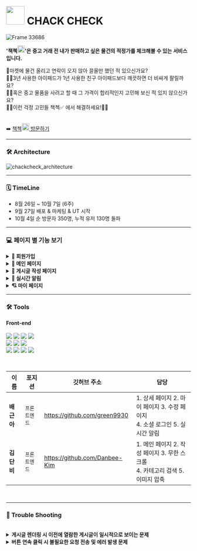 # <img width="50" src="https://user-images.githubusercontent.com/107227445/193999245-4344f8b9-1da4-4e1b-830e-e916fde4e39c.svg"> CHACK CHECK


![Frame 33686](https://user-images.githubusercontent.com/107227445/193818873-d2192561-f749-4ec5-a904-e58777c768f2.png)

**'책첵<img width="20" src="https://user-images.githubusercontent.com/107227445/193999245-4344f8b9-1da4-4e1b-830e-e916fde4e39c.svg">'은 중고 거래 전 내가 판매하고 싶은 물건의 적정가를 체크해볼 수 있는 서비스입니다.**

🥕마켓에 물건 올리고 연락이 오지 않아 끌올만 했던 적 있으신가요? <br/>
🙋‍♂️3년 사용한 아이패드가 1년 사용한 친구 아이패드보다 깨끗하면 더 비싸게 팔릴까요?<br/>
🙋‍♀️혹은 중고 물품을 사려고 할 때 그 가격이 합리적인지 고민해 보신 적 있지 않으신가요?<br/>
🙆‍♂️이런 걱정 고민들 책첵✅ 에서 해결하세요!🙆‍♂️<br/>
<br/>
<br/>
➡️ [책첵<img width="20" src="https://user-images.githubusercontent.com/107227445/193999245-4344f8b9-1da4-4e1b-830e-e916fde4e39c.svg"> 방문하기](https://www.chackcheck99.com/)
<hr/>

### 🛠 Architecture
![chackcheck_architecture](https://user-images.githubusercontent.com/107227445/193808705-4a69dcd0-4f1d-4921-9ee0-c5031f7b01af.png)

<hr/>



###  🗓 TimeLine

- 8월 26일 ~ 10월 7일 (6주)
- 9월 27일 배포 & 마케팅 & UT 시작
- 10월 4일 순 방문자 350명, 누적 유저 130명 돌파

<hr/>

###  💻 페이지 별 기능 보기 

<details>
<summary><b>🔑 회원가입</b></summary>
  
  - 구글, 네이버, 카카오를 통한 소셜 로그인 및 이메일 인증을 통한 회원가입
<img width="323" alt="스크린샷 2022-10-05 오전 12 01 51" src="https://user-images.githubusercontent.com/107227445/193854959-47f3bf92-11aa-4de2-a2c7-dc1e6b397555.png">
</details>

<details>
<summary><b>🎈 메인 페이지</b></summary>
  
- 책첵 내 가장 🎉핫한 게시글을 상단에서 확인할 수 있어요!
- 원하는 상품의 🗂카테고리별 책정가 문의를 진행 중, 진행 완료로 구분해서 찾아볼 수 있어요.
  
![mainpage](https://user-images.githubusercontent.com/107227445/194005176-f521367e-09b1-4d46-9ca3-6dab52a34e27.jpeg)

</details>

<details>
<summary><b>📝 게시글 작성 페이지</b></summary>
  
- 🥕 마켓에 물건 올리기 전에 책정가 문의를 작성 할 수 있어요! 
  
![formpage](https://user-images.githubusercontent.com/107227445/194005683-6aae7f5d-192b-4157-b84f-f5aff71f85a5.jpeg)
  
</details>

<details>
<summary><b>🔔 실시간 알림</b></summary>
  
- 작성한 글에 댓글이 달리면 접속해 있을 때도, 접속하지 않았을 때도 실시간으로 확인할 수 있어요.
  
  <img width="319" alt="스크린샷 2022-10-05 오전 1 42 17" src="https://user-images.githubusercontent.com/107227445/193877864-3cbc1d87-3484-4c6f-a5fb-6dabf36918a9.png">
  <img width="321" alt="스크린샷 2022-10-05 오전 1 05 23" src="https://user-images.githubusercontent.com/107227445/193870311-d03ae4b9-360b-458d-9f2f-601818b6a66a.png">

</details>

<details>
<summary><b>💘 마이 페이지</b></summary>
  
- 본인의 📈 포인트 현황을 확인할 수 있어요.
- 내가 쓴 🗒 게시물을 볼 수 있어요.
- 💌 이메일 수신 동의 여부를 변경할 수 있어요.
 
<img width="321" alt="스크린샷 2022-10-05 오전 1 04 12" src="https://user-images.githubusercontent.com/107227445/193870198-c599bcd3-7ac1-470c-9d33-e255f681696c.png">
<img width="321" alt="스크린샷 2022-10-05 오전 1 04 40" src="https://user-images.githubusercontent.com/107227445/193870989-b4a01a8a-e166-44e6-a162-865350a5e0d4.png">
<img width="320" alt="스크린샷 2022-10-05 오전 1 05 42" src="https://user-images.githubusercontent.com/107227445/193871036-16514ebf-5ed9-43b3-8f05-dcd4e9de8066.png">

</details>



<hr/>



### 🛠 Tools

#### Front-end

<p>

  <img src="https://img.shields.io/badge/React-61DAFB?style=for-the-badge&logo=React&logoColor=black">
  <img src="https://img.shields.io/badge/React Query-FF4154?style=for-the-badge&logo=React Query&logoColor=white">
   <img src="https://img.shields.io/badge/Recoil-2E77BC?style=for-the-badge&logo=Recoil&logoColor=white">
  <img src="https://img.shields.io/badge/Axios-39477F?style=for-the-badge&logo=Axios&logoColor=white">
<br>
 <img src="https://img.shields.io/badge/React Router-CA4245?style=for-the-badge&logo=React Router&logoColor=white">
  <img src="https://img.shields.io/badge/Styled Components-DB7093?style=for-the-badge&logo=styledComponents&logoColor=white">
 <img src="https://img.shields.io/badge/Amazon AWS-232F3E?style=for-the-badge&logo=Amazon AWS&logoColor=white">
<br>
   <img src="https://img.shields.io/badge/github-%23121011.svg?style=for-the-badge&logo=github&logoColor=white">
  <img src="https://img.shields.io/badge/yarn-2C8EBB?style=for-the-badge&logo=yarn&logoColor=black">
  <img src="https://img.shields.io/badge/-aws%20amplify-FF9900?style=for-the-badge&logo=aws%20amplify&logoColor=white">
<img src="https://img.shields.io/badge/figma-%23F24E1E.svg?style=for-the-badge&logo=figma&logoColor=white">
</p>

<br/>


| 이름       | 포지션       | 깃허브 주소        | 담당                             |
| ---------- | ------------ | ------------------------------ |  ------------------------------ |
| **배근아** | `프론트엔드` | https://github.com/green9930 |1. 상세 페이지 2. 마이 페이지 3. 수정 페이지 <br/> 4. 소셜 로그인 5. 실시간 알림 
| **김단비** | `프론트엔드` | https://github.com/Danbee-Kim| 1. 메인 페이지 2. 작성 페이지  3. 무한 스크롤 <br/> 4. 카테고리 검색 5. 이미지 압축


<br/>


<hr/>

### 🎯 Trouble Shooting
<br/>
<details>
<summary><b>게시글 렌더링 시 이전에 열람한 게시글이 일시적으로 보이는 문제 </b></summary>
</br>

❓ <b>문제상황</b>
<br/>
 외부에서 상세 게시글을 눌렀을 때 이전에 열람했던 게시글과 댓글이 화면에 일시적으로 나타났다가 사라지는 문제가 있었습니다. 

`redux`로 상태 관리할 땐 컴포넌트가 unmount될 때 clear함수를 사용해서 이전 게시글을 지울 수 있었습니다. `react-query`를 사용하면서 `useQuery`의 `isLoading`값으로 로딩 상태를 제어했는데 로딩이 끝난 후 이전 게시글이 잠시 나타난 뒤 클릭한 게시글이 나타났고, `react-query`에서 이전 게시글을 지울 방법을 고민하게 되었습니다.
</br>

✔ <b>해결방안</b>
<br/>
react query의 useQuery 중 isRefetching 또는 isLoading 상태가 true이면 즉, refetch하거나 loading중인 상태면 게시글이 보이지 않도록 했습니다.

</details>

<details>
<summary><b>버튼 연속 클릭 시 불필요한 요청 전송 및 에러 발생 문제</b></summary>

</br>

❓ <b>문제상황</b>
<br/>
게시글 작성 후 전송 버튼을 연속 클릭하면 패칭 중 중복 요청으로 인해 동일한 게시글이 여러 개 생성되고, 게시글 수정 시 완료 버튼을 연속 클릭하면 게시글 수정 에러가 발생했습니다. 

또한 마이 페이지 로고나 같은 카테고리 버튼을 클릭할 때마다 불필요하게 동일한 정보를 GET 요청하는 문제가 있었습니다.
</br>

✔ <b>해결방안</b>
<br/>
게시글 작성 및 수정의 경우 `react query`의 `isLoading`으로 API 요청 중이면 전송 버튼을 `disabled`처리해 중복 클릭을 방지했습니다. 

마이 페이지 로고, 카테고리 버튼의 중복 클릭은 `useState`, `useEffect`, `useRecoilState` 등 상태 관리를 사용해 동일한 상태일 때 같은 요청을 보낼 수 없도록 했습니다.

</details>

